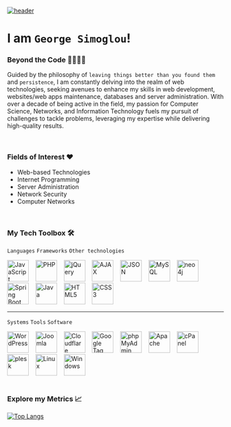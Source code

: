 [![header](https://capsule-render.vercel.app/api?type=venom&color=0:6f99b2,100:143f61&fontColor=bbbbbb&height=225&section=header&text=Hello%20World%21&fontSize=60&animation=fadeIn)](https://github.com/gsimoglou/)

# I am `George Simoglou`!

### Beyond the Code 🫱🏻‍🫲🏼
Guided by the philosophy of `leaving things better than you found them` and `persistence`, I am constantly delving into the realm of web technologies, seeking avenues to enhance my skills in web development, websites/web apps maintenance, databases and server administration. With over a decade of being active in the field, my passion for Computer Science, Networks, and Information Technology fuels my pursuit of challenges to tackle problems, leveraging my expertise while delivering high-quality results.

<br>

### Fields of Interest ❤️
- Web-based Technologies
- Internet Programming
- Server Administration
- Network Security
- Computer Networks

<br>

### My Tech Toolbox 🛠️
`Languages` `Frameworks` `Other technologies`

<picture>
  <source media="(prefers-color-scheme: dark)" srcset="https://github.com/devicons/devicon/blob/master/icons/javascript/javascript-plain.svg">
  <source media="(prefers-color-scheme: light)" srcset="https://github.com/devicons/devicon/blob/master/icons/javascript/javascript-plain.svg">
  <img alt="JavaScript" width="50" height="50">
</picture>
&nbsp;&nbsp;
<picture>
  <source media="(prefers-color-scheme: dark)" srcset="https://github.com/devicons/devicon/blob/master/icons/php/php-original.svg">
  <source media="(prefers-color-scheme: light)" srcset="https://github.com/devicons/devicon/blob/master/icons/php/php-plain.svg">
  <img alt="PHP" width="50" height="50">
</picture>
&nbsp;&nbsp;
<picture>
  <source media="(prefers-color-scheme: dark)" srcset="https://github.com/devicons/devicon/blob/master/icons/jquery/jquery-plain-wordmark.svg">
  <source media="(prefers-color-scheme: light)" srcset="https://github.com/devicons/devicon/blob/master/icons/jquery/jquery-plain-wordmark.svg">
  <img alt="jQuery" width="50" height="50">
</picture>
&nbsp;&nbsp;
<picture>
  <source media="(prefers-color-scheme: dark)" srcset="https://static.cdnlogo.com/logos/a/29/ajax.svg">
  <source media="(prefers-color-scheme: light)" srcset="https://static.cdnlogo.com/logos/a/29/ajax.svg">
  <img alt="AJAX" width="50" height="50">
</picture>
&nbsp;&nbsp;
<picture>
  <source media="(prefers-color-scheme: dark)" srcset="https://github.com/devicons/devicon/blob/master/icons/json/json-original.svg">
  <source media="(prefers-color-scheme: light)" srcset="https://github.com/devicons/devicon/blob/master/icons/json/json-original.svg">
  <img alt="JSON" width="50" height="50">
</picture>
&nbsp;&nbsp;
<picture>
  <source media="(prefers-color-scheme: dark)" srcset="https://github.com/devicons/devicon/blob/master/icons/mysql/mysql-original-wordmark.svg">
  <source media="(prefers-color-scheme: light)" srcset="https://github.com/devicons/devicon/blob/master/icons/mysql/mysql-original-wordmark.svg">
  <img alt="MySQL" width="50" height="50">
</picture>
&nbsp;&nbsp;
<picture>
  <source media="(prefers-color-scheme: dark)" srcset="https://github.hausgold.de/assets/img/oss/boltless.svg">
  <source media="(prefers-color-scheme: light)" srcset="https://github.com/devicons/devicon/blob/master/icons/neo4j/neo4j-original-wordmark.svg">
  <img alt="neo4j" width="50" height="50">
</picture>
&nbsp;&nbsp;
<picture>
  <source media="(prefers-color-scheme: dark)" srcset="https://github.com/devicons/devicon/blob/master/icons/spring/spring-original-wordmark.svg">
  <source media="(prefers-color-scheme: light)" srcset="https://github.com/devicons/devicon/blob/master/icons/spring/spring-original-wordmark.svg">
  <img alt="Spring Boot" width="50" height="50">
</picture>
&nbsp;&nbsp;
<picture>
  <source media="(prefers-color-scheme: dark)" srcset="https://github.com/devicons/devicon/blob/master/icons/java/java-original-wordmark.svg">
  <source media="(prefers-color-scheme: light)" srcset="https://github.com/devicons/devicon/blob/master/icons/java/java-original-wordmark.svg">
  <img alt="Java" width="50" height="50">
</picture>
&nbsp;&nbsp;
<picture>
  <source media="(prefers-color-scheme: dark)" srcset="https://github.com/devicons/devicon/blob/master/icons/html5/html5-plain-wordmark.svg">
  <source media="(prefers-color-scheme: light)" srcset="https://github.com/devicons/devicon/blob/master/icons/html5/html5-plain-wordmark.svg">
  <img alt="HTML5" width="50" height="50">
</picture>
&nbsp;&nbsp;
<picture>
  <source media="(prefers-color-scheme: dark)" srcset="https://github.com/devicons/devicon/blob/master/icons/css3/css3-plain-wordmark.svg">
  <source media="(prefers-color-scheme: light)" srcset="https://github.com/devicons/devicon/blob/master/icons/css3/css3-plain-wordmark.svg">
  <img alt="CSS3" width="50" height="50">
</picture>

<hr>

`Systems` `Tools` `Software`

<picture>
  <source media="(prefers-color-scheme: dark)" srcset="https://github.com/devicons/devicon/blob/master/icons/wordpress/wordpress-original.svg">
  <source media="(prefers-color-scheme: light)" srcset="https://github.com/devicons/devicon/blob/master/icons/wordpress/wordpress-original.svg">
  <img alt="WordPress" width="50" height="50">
</picture>
&nbsp;&nbsp;
<picture>
  <source media="(prefers-color-scheme: dark)" srcset="https://www.scoutbuffalowebdesign.com/assets/images/joomla-websign-development.png">
  <source media="(prefers-color-scheme: light)" srcset="https://www.scoutbuffalowebdesign.com/assets/images/joomla-websign-development.png">
  <img alt="Joomla" width="50" height="50">
</picture>
&nbsp;&nbsp;
<picture>
  <source media="(prefers-color-scheme: dark)" srcset="https://github.com/devicons/devicon/blob/master/icons/cloudflare/cloudflare-original-wordmark.svg">
  <source media="(prefers-color-scheme: light)" srcset="https://github.com/devicons/devicon/blob/master/icons/cloudflare/cloudflare-original-wordmark.svg">
  <img alt="Cloudflare" width="50" height="50">
</picture>
&nbsp;&nbsp;
<picture>
  <source media="(prefers-color-scheme: dark)" srcset="https://www.svgrepo.com/show/353827/google-tag-manager.svg">
  <source media="(prefers-color-scheme: light)" srcset="https://www.svgrepo.com/show/353827/google-tag-manager.svg">
  <img alt="Google Tag Manager" width="50" height="50">
</picture>
&nbsp;&nbsp;
<picture>
  <source media="(prefers-color-scheme: dark)" srcset="https://icon-library.com/images/phpmyadmin-icon/phpmyadmin-icon-8.jpg">
  <source media="(prefers-color-scheme: light)" srcset="https://icon-library.com/images/phpmyadmin-icon/phpmyadmin-icon-8.jpg">
  <img alt="phpMyAdmin" width="50" height="50">
</picture>
&nbsp;&nbsp;
<picture>
  <source media="(prefers-color-scheme: dark)" srcset="https://github.com/devicons/devicon/blob/master/icons/apache/apache-original-wordmark.svg">
  <source media="(prefers-color-scheme: light)" srcset="https://github.com/devicons/devicon/blob/master/icons/apache/apache-original-wordmark.svg">
  <img alt="Apache" width="50" height="50">
</picture>
&nbsp;&nbsp;
<picture>
  <source media="(prefers-color-scheme: dark)" srcset="https://iconape.com/wp-content/files/qt/370760/svg/370760.svg">
  <source media="(prefers-color-scheme: light)" srcset="https://iconape.com/wp-content/files/qt/370760/svg/370760.svg">
  <img alt="cPanel" width="50" height="50">
</picture>
&nbsp;&nbsp;
<picture>
  <source media="(prefers-color-scheme: dark)" srcset="https://upload.wikimedia.org/wikipedia/commons/b/b2/Plesk_Logo.svg">
  <source media="(prefers-color-scheme: light)" srcset="https://upload.wikimedia.org/wikipedia/commons/b/b2/Plesk_Logo.svg">
  <img alt="plesk" width="50" height="50">
</picture>
&nbsp;&nbsp;
<picture>
  <source media="(prefers-color-scheme: dark)" srcset="https://github.com/devicons/devicon/blob/master/icons/linux/linux-original.svg">
  <source media="(prefers-color-scheme: light)" srcset="https://github.com/devicons/devicon/blob/master/icons/linux/linux-plain.svg">
  <img alt="Linux" width="50" height="50">
</picture>
&nbsp;&nbsp;
<picture>
  <source media="(prefers-color-scheme: dark)" srcset="https://github.com/devicons/devicon/blob/master/icons/windows11/windows11-original.svg">
  <source media="(prefers-color-scheme: light)" srcset="https://github.com/devicons/devicon/blob/master/icons/windows11/windows11-original.svg">
  <img alt="Windows" width="50" height="50">
</picture>

<br>
<br>

### Explore my Metrics 📈
[![Top Langs](https://github-readme-stats.vercel.app/api/top-langs/?username=gsimoglou&bg_color=30,e96443,904e95&title_color=fff&text_color=fff&layout=donut)](https://github.com/anuraghazra/github-readme-stats)
